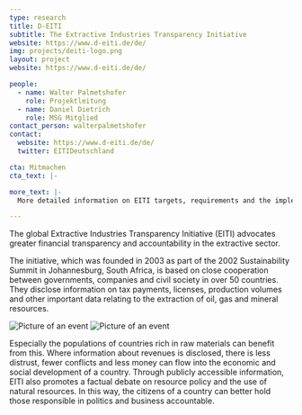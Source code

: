 ```yaml
---
type: research
title: D-EITI
subtitle: The Extractive Industries Transparency Initiative
website: https://www.d-eiti.de/de/
img: projects/deiti-logo.png
layout: project
website: https://www.d-eiti.de/de/

people:
  - name: Walter Palmetshofer
    role: Projektleitung
  - name: Daniel Dietrich
    role: MSG Mitglied
contact_person: walterpalmetshofer
contact:
  website: https://www.d-eiti.de/de/
  twitter: EITIDeutschland

cta: Mitmachen
cta_text: |-

more_text: |-
  More detailed information on EITI targets, requirements and the implementation process in fellow EITI countries can be found at www.eiti.org

---
```

The global Extractive Industries Transparency Initiative (EITI) advocates greater financial transparency and accountability in the extractive sector.

The initiative, which was founded in 2003 as part of the 2002 Sustainability Summit in Johannesburg, South Africa, is based on close cooperation between governments, companies and civil society in over 50 countries. They disclose information on tax payments, licenses, production volumes and other important data relating to the extraction of oil, gas and mineral resources.

![Picture of an event](/files/projects/eiti_img_1.jpg)
![Picture of an event](/files/projects/eiti_img_2.jpg)

Especially the populations of countries rich in raw materials can benefit from this. Where information about revenues is disclosed, there is less distrust, fewer conflicts and less money can flow into the economic and social development of a country. Through publicly accessible information, EITI also promotes a factual debate on resource policy and the use of natural resources. In this way, the citizens of a country can better hold those responsible in politics and business accountable.